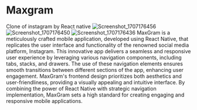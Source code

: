 # Maxgram
Clone of instagram by React native
![Screenshot_1707176456](https://github.com/kapilparsodkar/Maxgram/assets/95988187/e61c7bbd-7a84-4290-99f8-d8a8e3671f61)
![Screenshot_1707176450](https://github.com/kapilparsodkar/Maxgram/assets/95988187/3c277fb5-03e7-4b24-be8c-155c484175a9)
![Screenshot_1707176436](https://github.com/kapilparsodkar/Maxgram/assets/95988187/604f9e84-12d2-4b43-a8e1-0c45c87d6a00)
MaxGram is a meticulously crafted mobile application, developed using React Native, that replicates the user interface and functionality of the renowned social media platform, Instagram. This innovative app delivers a seamless and responsive user experience by leveraging various navigation components, including tabs, stacks, and drawers. The use of these navigation elements ensures smooth transitions between different sections of the app, enhancing user engagement. MaxGram's frontend design prioritizes both aesthetics and user-friendliness, providing a visually appealing and intuitive interface. By combining the power of React Native with strategic navigation implementation, MaxGram sets a high standard for creating engaging and responsive mobile applications.
